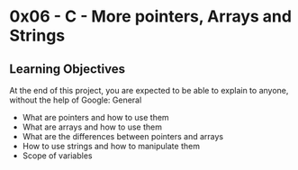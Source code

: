 # 0x06 - C - More pointers, Arrays and Strings
## Learning Objectives

At the end of this project, you are expected to be able to explain to anyone, without the help of Google:
General

* What are pointers and how to use them
* What are arrays and how to use them
* What are the differences between pointers and arrays
* How to use strings and how to manipulate them
* Scope of variables

